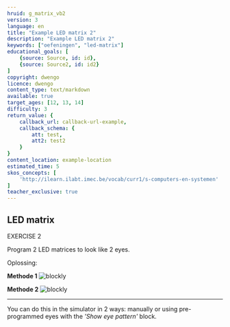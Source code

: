 ```yaml
---
hruid: g_matrix_vb2
version: 3
language: en
title: "Example LED matrix 2"
description: "Example LED matrix 2"
keywords: ["oefeningen", "led-matrix"]
educational_goals: [
    {source: Source, id: id}, 
    {source: Source2, id: id2}
]
copyright: dwengo
licence: dwengo
content_type: text/markdown
available: true
target_ages: [12, 13, 14]
difficulty: 3
return_value: {
    callback_url: callback-url-example,
    callback_schema: {
        att: test,
        att2: test2
    }
}
content_location: example-location
estimated_time: 5
skos_concepts: [
    'http://ilearn.ilabt.imec.be/vocab/curr1/s-computers-en-systemen'
]
teacher_exclusive: true
---
```

## LED matrix

EXERCISE 2

Program 2 LED matrices to look like 2 eyes.

Oplossing:  

**Methode 1**
![blockly](@learning-object/matrix_m2a/en/3)

**Methode 2**
![blockly](@learning-object/matrix_m2b/en/3)

***

<div class="alert alert-box alert-success">
You can do this in the simulator in 2 ways: manually or using pre-programmed eyes with the <em>'Show eye pattern'</em> block.
</div>